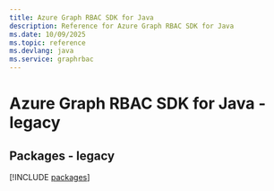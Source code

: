 ```yaml
---
title: Azure Graph RBAC SDK for Java
description: Reference for Azure Graph RBAC SDK for Java
ms.date: 10/09/2025
ms.topic: reference
ms.devlang: java
ms.service: graphrbac
---
```

# Azure Graph RBAC SDK for Java - legacy
## Packages - legacy
[!INCLUDE [packages](graph-rbac-index.md)]